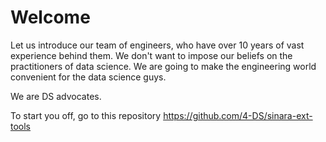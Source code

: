 # Welcome
Let us introduce our team of engineers, who have over 10 years of vast experience behind them. We don't want to impose our beliefs on the practitioners of data science. We are going to make the engineering world convenient for the data science guys.

We are DS advocates.

To start you off, go to this repository https://github.com/4-DS/sinara-ext-tools
